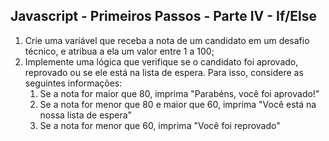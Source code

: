 ## Javascript - Primeiros Passos - Parte IV - If/Else

1. Crie uma variável que receba a nota de um candidato em um desafio técnico, e atribua a ela um valor entre 1 a 100;
2. Implemente uma lógica que verifique se o candidato foi aprovado, reprovado ou se ele está na lista de espera. Para isso, considere as seguintes informações:
    1. Se a nota for maior que 80, imprima "Parabéns, você foi aprovado!"
    2. Se a nota for menor que 80 e maior que 60, imprima "Você está na nossa lista de espera"
    3. Se a nota for menor que 60, imprima "Você foi reprovado"
